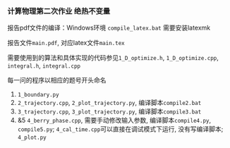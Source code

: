 ### 计算物理第二次作业 绝热不变量

报告pdf文件的编译：Windows环境 `compile_latex.bat` 需要安装latexmk

报告文件`main.pdf`, 对应latex文件`main.tex`

需要使用到的算法和具体实现的代码参见`1_D_optimize.h`, `1_D_optimize.cpp`, `integral.h`, `integral.cpp`

每一问的程序以相应的题号开头命名

1.  `1_boundary.py`
2. `2_trajectory.cpp`, `2_plot_trajectory.py`, 编译脚本`compile2.bat`
3.  `3_trajectory.cpp`, `3_plot_trajectory.py`, 编译脚本`compile3.bat`
4. &5 `4_berry_phase.cpp`, 需要手动修改输入参数, 编译脚本`compile4.py`, `compile5.py`; `4_cal_time.cpp`可以直接在调试模式下运行, 没有写编译脚本; `4_plot.py`



